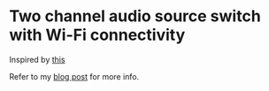 # Two channel audio source switch with Wi-Fi connectivity

Inspired by [this](https://www.hackster.io/govindanunni07/wifi-controlled-audio-source-selector-switch-wi-casss-d40ed3) 

Refer to my [blog post](https://bonnee.github.io/projects/audio-switch/) for more info.

